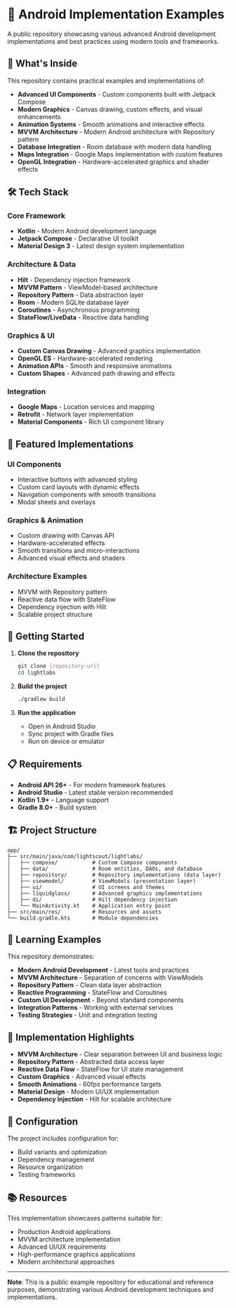 # 🚀 Android Implementation Examples

A public repository showcasing various advanced Android development implementations and best practices using modern tools and frameworks.

## 📱 What's Inside

This repository contains practical examples and implementations of:

- **Advanced UI Components** - Custom components built with Jetpack Compose
- **Modern Graphics** - Canvas drawing, custom effects, and visual enhancements
- **Animation Systems** - Smooth animations and interactive effects
- **MVVM Architecture** - Modern Android architecture with Repository pattern
- **Database Integration** - Room database with modern data handling
- **Maps Integration** - Google Maps implementation with custom features
- **OpenGL Integration** - Hardware-accelerated graphics and shader effects

## 🛠️ Tech Stack

### Core Framework

- **Kotlin** - Modern Android development language
- **Jetpack Compose** - Declarative UI toolkit
- **Material Design 3** - Latest design system implementation

### Architecture & Data

- **Hilt** - Dependency injection framework
- **MVVM Pattern** - ViewModel-based architecture
- **Repository Pattern** - Data abstraction layer
- **Room** - Modern SQLite database layer
- **Coroutines** - Asynchronous programming
- **StateFlow/LiveData** - Reactive data handling

### Graphics & UI

- **Custom Canvas Drawing** - Advanced graphics implementation
- **OpenGL ES** - Hardware-accelerated rendering
- **Animation APIs** - Smooth and responsive animations
- **Custom Shapes** - Advanced path drawing and effects

### Integration

- **Google Maps** - Location services and mapping
- **Retrofit** - Network layer implementation
- **Material Components** - Rich UI component library

## 🎨 Featured Implementations

### UI Components

- Interactive buttons with advanced styling
- Custom card layouts with dynamic effects
- Navigation components with smooth transitions
- Modal sheets and overlays

### Graphics & Animation

- Custom drawing with Canvas API
- Hardware-accelerated effects
- Smooth transitions and micro-interactions
- Advanced visual effects and shaders

### Architecture Examples

- MVVM with Repository pattern
- Reactive data flow with StateFlow
- Dependency injection with Hilt
- Scalable project structure

## 🚀 Getting Started

1. **Clone the repository**

   ```bash
   git clone [repository-url]
   cd lightlabs
   ```

2. **Build the project**

   ```bash
   ./gradlew build
   ```

3. **Run the application**
   - Open in Android Studio
   - Sync project with Gradle files
   - Run on device or emulator

## 📋 Requirements

- **Android API 26+** - For modern framework features
- **Android Studio** - Latest stable version recommended
- **Kotlin 1.9+** - Language support
- **Gradle 8.0+** - Build system

## 🏗️ Project Structure

```
app/
├── src/main/java/com/lightscout/lightlabs/
│   ├── compose/           # Custom Compose components
│   ├── data/              # Room entities, DAOs, and database
│   ├── repository/        # Repository implementations (data layer)
│   ├── viewmodel/         # ViewModels (presentation layer)
│   ├── ui/                # UI screens and themes
│   ├── liquidglass/       # Advanced graphics implementations
│   ├── di/                # Hilt dependency injection
│   └── MainActivity.kt    # Application entry point
├── src/main/res/          # Resources and assets
└── build.gradle.kts       # Module dependencies
```

## 🎯 Learning Examples

This repository demonstrates:

- **Modern Android Development** - Latest tools and practices
- **MVVM Architecture** - Separation of concerns with ViewModels
- **Repository Pattern** - Clean data layer abstraction
- **Reactive Programming** - StateFlow and Coroutines
- **Custom UI Development** - Beyond standard components
- **Integration Patterns** - Working with external services
- **Testing Strategies** - Unit and integration testing

## 📖 Implementation Highlights

- **MVVM Architecture** - Clear separation between UI and business logic
- **Repository Pattern** - Abstracted data access layer
- **Reactive Data Flow** - StateFlow for UI state management
- **Custom Graphics** - Advanced visual effects
- **Smooth Animations** - 60fps performance targets
- **Material Design** - Modern UI/UX implementation
- **Dependency Injection** - Hilt for scalable architecture

## 🔧 Configuration

The project includes configuration for:

- Build variants and optimization
- Dependency management
- Resource organization
- Testing frameworks

## 📚 Resources

This implementation showcases patterns suitable for:

- Production Android applications
- MVVM architecture implementation
- Advanced UI/UX requirements
- High-performance graphics applications
- Modern architectural approaches

---

**Note**: This is a public example repository for educational and reference purposes, demonstrating various Android development techniques and implementations.
